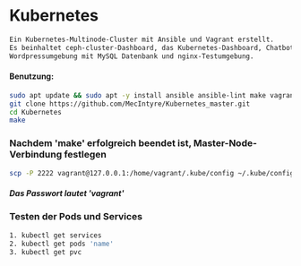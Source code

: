 # Kubernetes

```bash
Ein Kubernetes-Multinode-Cluster mit Ansible und Vagrant erstellt.
Es beinhaltet ceph-cluster-Dashboard, das Kubernetes-Dashboard, Chatbot-Ki, 
Wordpressumgebung mit MySQL Datenbank und nginx-Testumgebung.
```

#### Benutzung:

```bash
sudo apt update && sudo apt -y install ansible ansible-lint make vagrant git
git clone https://github.com/MecIntyre/Kubernetes_master.git
cd Kubernetes
make
```

### Nachdem 'make' erfolgreich beendet ist, Master-Node-Verbindung festlegen

```bash
scp -P 2222 vagrant@127.0.0.1:/home/vagrant/.kube/config ~/.kube/config
```

##### Das Passwort lautet 'vagrant'

### Testen der Pods und Services

```bash
1. kubectl get services
2. kubectl get pods 'name'
3. kubectl get pvc
```
